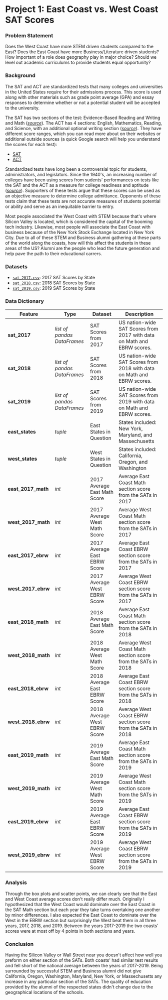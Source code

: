 # Project 1: East Coast vs. West Coast SAT Scores

### Problem Statement

Does the West Coast have more STEM driven students compared to the East? Does the East Coast have more Business/Literature driven students? How important of a role does geography play in major choice? Should we level out academic curriculums to provide students equal opportunity? 

### Background

The SAT and ACT are standardized tests that many colleges and universities in the United States require for their admissions process. This score is used along with other materials such as grade point average (GPA) and essay responses to determine whether or not a potential student will be accepted to the university.

The SAT has two sections of the test: Evidence-Based Reading and Writing and Math ([*source*](https://www.princetonreview.com/college/sat-sections)). The ACT has 4 sections: English, Mathematics, Reading, and Science, with an additional optional writing section ([*source*](https://www.act.org/content/act/en/products-and-services/the-act/scores/understanding-your-scores.html)). They have different score ranges, which you can read more about on their websites or additional outside sources (a quick Google search will help you understand the scores for each test):
* [SAT](https://collegereadiness.collegeboard.org/sat)
* [ACT](https://www.act.org/content/act/en.html)

Standardized tests have long been a controversial topic for students, administrators, and legislators. Since the 1940's, an increasing number of colleges have been using scores from sudents' performances on tests like the SAT and the ACT as a measure for college readiness and aptitude ([*source*](https://www.minotdailynews.com/news/local-news/2017/04/a-brief-history-of-the-sat-and-act/)). Supporters of these tests argue that these scores can be used as an objective measure to determine college admittance. Opponents of these tests claim that these tests are not accurate measures of students potential or ability and serve as an inequitable barrier to entry.

Most people associated the West Coast with STEM because that's where Silicon Valley is located, which is considered the capital of the booming tech industry. Likewise, most people will associate the East Coast with business because of the New York Stock Exchange located in New York City. Due to all of these STEM and Business alumni gathering at these parts of the world along the coasts, how will this affect the students in these areas of the US? Alumni are the people who lead the future generation and help pave the path to their educational carrers. 

### Datasets

* [`sat_2017.csv`](./data/sat_2017.csv): 2017 SAT Scores by State
* [`sat_2018.csv`](./data/sat_2018.csv): 2018 SAT Scores by State
* [`sat_2019.csv`](./data/sat_2019.csv): 2019 SAT Scores by State

### Data Dictionary

|Feature|Type|Dataset|Description|
|---|---|---|---|
|**sat_2017**|*list of pandas DataFrames*|SAT Scores from 2017|US nation-wide SAT Scores from 2017 with data on Math and EBRW scores.| 
|**sat_2018**|*list of pandas DataFrames*|SAT Scores from 2018|US nation-wide SAT Scores from 2018 with data on Math and EBRW scores.|
|**sat_2019**|*list of pandas DataFrames*|SAT Scores from 2019|US nation-wide SAT Scores from 2019 with data on Math and EBRW scores.|
|**east_states**|*tuple*|East States in Question|States included: New York, Maryland, and Massechusetts|
|**west_states**|*tuple*|West States in Question|States included: California, Oregon, and Washington|
|**east_2017_math**|*int*|2017 Average East Math Score|Average East Coast Math section score from the SATs in 2017|
|**west_2017_math**|*int*|2017 Average West Math Score|Average West Coast Math section score from the SATs in 2017|
|**east_2017_ebrw**|*int*|2017 Average East EBRW Score|Average East Coast EBRW section score from the SATs in 2017|
|**west_2017_ebrw**|*int*|2017 Average West EBRW Score|Average West Coast EBRW section score from the SATs in 2017|
|**east_2018_math**|*int*|2018 Average East Math Score|Average East Coast Math section score from the SATs in 2018|
|**west_2018_math**|*int*|2018 Average West Math Score|Average West Coast Math section score from the SATs in 2018|
|**east_2018_ebrw**|*int*|2018 Average East EBRW Score|Average East Coast EBRW section score from the SATs in 2018|
|**west_2018_ebrw**|*int*|2018 Average West EBRW Score|Average West Coast EBRW section score from the SATs in 2018|
|**east_2019_math**|*int*|2019 Average East Math Score|Average East Coast Math section score from the SATs in 2019|
|**west_2019_math**|*int*|2019 Average West Math Score|Average West Coast Math section score from the SATs in 2019|
|**east_2019_ebrw**|*int*|2019 Average East EBRW Score|Average East Coast EBRW section score from the SATs in 2019|
|**west_2019_ebrw**|*int*|2019 Average West EBRW Score|Average West Coast EBRW section score from the SATs in 2019|

### Analysis

Through the box plots and scatter points, we can clearly see that the East and West Coast average scores don't really differ much. Originally I hypothesized that the West Coast would dominate over the East Coast in the SAT Math section but each year they take turns overtaking one another by minor differences. I also expected the East Coast to dominate over the West in the EBRW section but surprisingly the West beat them in all three years, 2017, 2018, and 2019. Between the years 2017-2019 the two coasts' scores were at most off by 4 points in both sections and years. 

### Conclusion

Having the Silicon Valley or Wall Street near you doesn't affect how well you preform on either section of the SATs. Both coasts' had similar test results and fell short of the national average between the years of 2017-2019. Being surrounded by successful STEM and Business alumni did not give California, Oregon, Washington, Maryland, New York, or Massechusetts any increase in any particular section of the SATs. The quality of education provided by the alumni of the respected states didn't change due to the geographical locations of the schools.